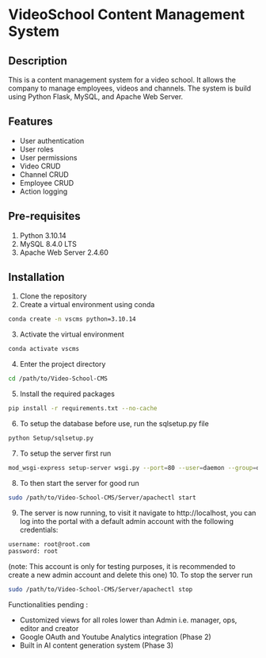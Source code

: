 # VideoSchool Content Management System

## Description
This is a content management system for a video school. It allows the company to manage employees, videos and channels. The system is build using Python Flask, MySQL, and Apache Web Server.

## Features
- User authentication
- User roles
- User permissions
- Video CRUD
- Channel CRUD
- Employee CRUD
- Action logging

## Pre-requisites
1. Python 3.10.14
2. MySQL 8.4.0 LTS
3. Apache Web Server 2.4.60


## Installation
1. Clone the repository
2. Create a virtual environment using conda
```bash
conda create -n vscms python=3.10.14
```
3. Activate the virtual environment
```bash
conda activate vscms
```
4. Enter the project directory
```bash
cd /path/to/Video-School-CMS
```
5. Install the required packages
```bash
pip install -r requirements.txt --no-cache
```
6. To setup the database before use, run the sqlsetup.py file
```bash
python Setup/sqlsetup.py
```
7. To setup the server first run
```bash
mod_wsgi-express setup-server wsgi.py --port=80 --user=daemon --group=daemon --server-root=/path/to/Video-School-CMS/Server
```
8. To then start the server for good run
```bash
sudo /path/to/Video-School-CMS/Server/apachectl start
```
9. The server is now running, to visit it navigate to http://localhost, you can log into the portal with a default admin account with the following credentials:
```bash
username: root@root.com
password: root
```
(note: This account is only for testing purposes, it is recommended to create a new admin account and delete this one)
10. To stop the server run
```bash
sudo /path/to/Video-School-CMS/Server/apachectl stop
```


Functionalities pending :
- Customized views for all roles lower than Admin i.e. manager, ops, editor and creator
- Google OAuth and Youtube Analytics integration (Phase 2)
- Built in AI content generation system (Phase 3)